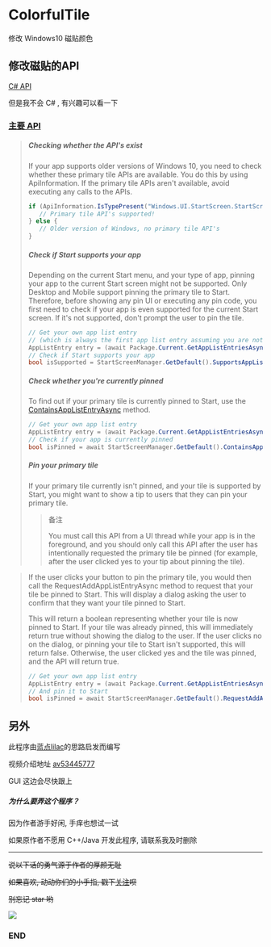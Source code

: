 # ColorfulTile
修改 Windows10 磁贴颜色

## 修改磁贴的API
[C# API](https://docs.microsoft.com/zh-cn/windows/uwp/design/shell/tiles-and-notifications/creating-tiles "修改磁贴的API")

但是我不会 C# , 有兴趣可以看一下

### [主要 API](https://docs.microsoft.com/zh-cn/windows/uwp/design/shell/tiles-and-notifications/primary-tile-apis "点击传送")

> ##### Checking whether the API&apos;s exist
> If your app supports older versions of Windows 10, you need to check whether these primary tile APIs are available. You do this by using ApiInformation. If the primary tile APIs aren&apos;t available, avoid executing any calls to the APIs.
> ```C#
> if (ApiInformation.IsTypePresent("Windows.UI.StartScreen.StartScreenManager")) {
>    // Primary tile API's supported!
> } else {
>    // Older version of Windows, no primary tile API's
> }
> ```
>
> ##### Check if Start supports your app
> Depending on the current Start menu, and your type of app, pinning your app to the current Start screen might not be supported. Only Desktop and Mobile support pinning the primary tile to Start. Therefore, before showing any pin UI or executing any pin code, you first need to check if your app is even supported for the current Start screen. If it&apos;s not supported, don&apos;t prompt the user to pin the tile.
> ```C#
> // Get your own app list entry
> // (which is always the first app list entry assuming you are not a multi-app package)
> AppListEntry entry = (await Package.Current.GetAppListEntriesAsync())[0];
> // Check if Start supports your app
> bool isSupported = StartScreenManager.GetDefault().SupportsAppListEntry(entry);
> ```
>
> ##### Check whether you&apos;re currently pinned
> To find out if your primary tile is currently pinned to Start, use the [ContainsAppListEntryAsync](https://docs.microsoft.com/zh-cn/uwp/api/windows.ui.startscreen.startscreenmanager#Windows_UI_StartScreen_StartScreenManager_ContainsAppListEntryAsync_Windows_ApplicationModel_Core_AppListEntry_) method.
> ```C#
> // Get your own app list entry
> AppListEntry entry = (await Package.Current.GetAppListEntriesAsync())[0];
> // Check if your app is currently pinned
> bool isPinned = await StartScreenManager.GetDefault().ContainsAppListEntryAsync(entry);
> ```
>
> ##### Pin your primary tile
> If your primary tile currently isn&apos;t pinned, and your tile is supported by Start, you might want to show a tip to users that they can pin your primary tile.
>
>> 备注
>>
>> You must call this API from a UI thread while your app is in the foreground, and you should only call this API after the user has intentionally requested the primary tile be pinned (for example, after the user clicked yes to your tip about pinning the tile).

> If the user clicks your button to pin the primary tile, you would then call the RequestAddAppListEntryAsync method to request that your tile be pinned to Start. This will display a dialog asking the user to confirm that they want your tile pinned to Start.
>
> This will return a boolean representing whether your tile is now pinned to Start. If your tile was already pinned, this will immediately return true without showing the dialog to the user. If the user clicks no on the dialog, or pinning your tile to Start isn&apos;t supported, this will return false. Otherwise, the user clicked yes and the tile was pinned, and the API will return true.
> ```C#
> // Get your own app list entry
> AppListEntry entry = (await Package.Current.GetAppListEntriesAsync())[0];
> // And pin it to Start
> bool isPinned = await StartScreenManager.GetDefault().RequestAddAppListEntryAsync(entry);
> ```

## 另外
此程序由[蓝点lilac](https://space.bilibili.com/34492771 "传送到 蓝点lilac 的 Bilibili 个人空间")的思路启发而编写

视频介绍地址 [av53445777](https://www.bilibili.com/video/av53445777 "by 蓝点lilac")

GUI 这边会尽快跟上

##### 为什么要弄这个程序？
因为作者游手好闲, 手痒也想试一试

如果原作者不愿用 C++/Java 开发此程序, 请联系我及时删除

----

~~说以下话的勇气源于作者的厚颜无耻~~

~~如果喜欢, 动动你们的小手指, 戳下[关注](https://space.bilibili.com/329963941 "传送到 Bilibili")呗~~

~~别忘记 star 哟~~

[![](https://timgsa.baidu.com/timg?image&quality=80&size=b9999_10000&sec=1561728135184&di=c013039d916dd8a2cfc7f3327bfd1ad4&imgtype=0&src=http%3A%2F%2Fhbimg.b0.upaiyun.com%2F7ec454481a2d8d45fcb0d51de1e6fc0438e5419f13ade-eWmT1w_fw658)](https://space.bilibili.com/329963941)

### END
